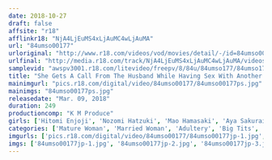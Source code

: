 ```yaml
---
date: 2018-10-27
draft: false
affsite: "r18"
afflinkr18: "NjA4LjEuMS4xLjAuMC4wLjAuMA"
url: "84umso00177"
urloriginal: "http://www.r18.com/videos/vod/movies/detail/-/id=84umso00177"
urlfinal: "http://media.r18.com/track/NjA4LjEuMS4xLjAuMC4wLjAuMA/videos/vod/movies/detail/-/id=84umso00177"
samplevid: "awspv3001.r18.com/litevideo/freepv/8/84u/84umso177/84umso177_dmb_w.mp4"
title: "She Gets A Call From The Husband While Having Sex With Another Man!! Urged On By Her Partner, She Answers The Phone And Tries Her Best Not To Moan, But Things Are Heating Up To The Max! Will She Get Caught?! 5"
mainimgurl: "pics.r18.com/digital/video/84umso00177/84umso00177ps.jpg"
mainimgs: "84umso00177ps.jpg"
releasedate: "Mar. 09, 2018"
duration: 249
productioncomp: "K M Produce"
girls: ['Hitomi Enjoji', 'Nozomi Hatzuki', 'Mao Hamasaki', 'Aya Sakurai', 'Erika Mizumoto', 'Iroha Narumiya']
categories: ['Mature Woman', 'Married Woman', 'Adultery', 'Big Tits', 'Creampie', 'Over 4 Hours', 'Hi-Def']
imgurls: ['pics.r18.com/digital/video/84umso00177/84umso00177jp-1.jpg', 'pics.r18.com/digital/video/84umso00177/84umso00177jp-2.jpg', 'pics.r18.com/digital/video/84umso00177/84umso00177jp-3.jpg', 'pics.r18.com/digital/video/84umso00177/84umso00177jp-4.jpg', 'pics.r18.com/digital/video/84umso00177/84umso00177jp-5.jpg', 'pics.r18.com/digital/video/84umso00177/84umso00177jp-6.jpg', 'pics.r18.com/digital/video/84umso00177/84umso00177jp-7.jpg', 'pics.r18.com/digital/video/84umso00177/84umso00177jp-8.jpg', 'pics.r18.com/digital/video/84umso00177/84umso00177jp-9.jpg', 'pics.r18.com/digital/video/84umso00177/84umso00177jp-10.jpg', 'pics.r18.com/digital/video/84umso00177/84umso00177jp-11.jpg', 'pics.r18.com/digital/video/84umso00177/84umso00177jp-12.jpg', 'pics.r18.com/digital/video/84umso00177/84umso00177jp-13.jpg', 'pics.r18.com/digital/video/84umso00177/84umso00177jp-14.jpg', 'pics.r18.com/digital/video/84umso00177/84umso00177jp-15.jpg', 'pics.r18.com/digital/video/84umso00177/84umso00177jp-16.jpg', 'pics.r18.com/digital/video/84umso00177/84umso00177jp-17.jpg', 'pics.r18.com/digital/video/84umso00177/84umso00177jp-18.jpg', 'pics.r18.com/digital/video/84umso00177/84umso00177jp-19.jpg', 'pics.r18.com/digital/video/84umso00177/84umso00177jp-20.jpg']
imgs: ['84umso00177jp-1.jpg', '84umso00177jp-2.jpg', '84umso00177jp-3.jpg', '84umso00177jp-4.jpg', '84umso00177jp-5.jpg', '84umso00177jp-6.jpg', '84umso00177jp-7.jpg', '84umso00177jp-8.jpg', '84umso00177jp-9.jpg', '84umso00177jp-10.jpg', '84umso00177jp-11.jpg', '84umso00177jp-12.jpg', '84umso00177jp-13.jpg', '84umso00177jp-14.jpg', '84umso00177jp-15.jpg', '84umso00177jp-16.jpg', '84umso00177jp-17.jpg', '84umso00177jp-18.jpg', '84umso00177jp-19.jpg', '84umso00177jp-20.jpg']
---
```


